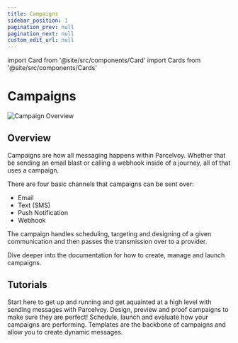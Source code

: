 ```yaml
---
title: Campaigns
sidebar_position: 1
pagination_prev: null
pagination_next: null
custom_edit_url: null
---
```


import Card from '@site/src/components/Card'
import Cards from '@site/src/components/Cards'

# Campaigns

![Campaign Overview](/img/campaigns_overview.png)

## Overview
Campaigns are how all messaging happens within Parcelvoy. Whether that be sending an email blast or calling a webhook inside of a journey, all of that uses a campaign.

There are four basic channels that campaigns can be sent over:
- Email
- Text (SMS)
- Push Notification
- Webhook

The campaign handles scheduling, targeting and designing of a given communication and then passes the transmission over to a provider.

Dive deeper into the documentation for how to create, manage and launch campaigns.

## Tutorials

<Cards>
    <Card title="Create" href="/how-to/campaigns/create">Start here to get up and running and get aquainted at a high level with sending messages with Parcelvoy.</Card>
    <Card title="Design" href="/how-to/campaigns/design">Design, preview and proof campaigns to make sure they are perfect!</Card>
    <Card title="Launch" href="/how-to/campaigns/launch">Schedule, launch and evaluate how your campaigns are performing.</Card>
    <Card title="Customize" href="/how-to/campaigns/templates">Templates are the backbone of campaigns and allow you to create dynamic messages.</Card>
</Cards>
